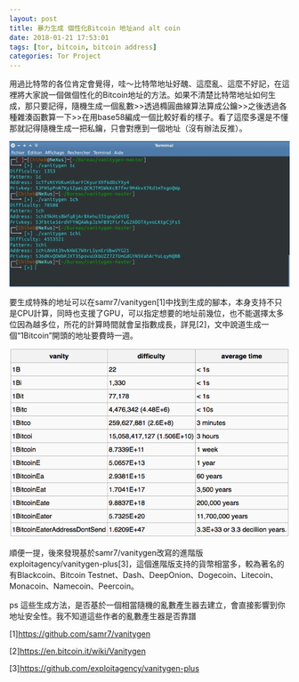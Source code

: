 ```yaml
---
layout: post
title: 暴力生成 個性化Bitcoin 地址and alt coin
date: 2018-01-21 17:53:01
tags: [tor, bitcoin, bitcoin address]
categories: Tor Project
---
```


用過比特幣的各位肯定會覺得，哇～比特幣地址好醜、這麼亂、這麼不好記，在這裡將大家說一個做個性化的Bitcoin地址的方法。如果不清楚比特幣地址如何生成，那只要記得，隨機生成一個亂數>>透過橢圓曲線算法算成公鑰>>之後透過各種雜湊函數算一下>>在用base58編成一個比較好看的樣子。看了這麼多還是不懂那就記得隨機生成一把私鑰，只會對應到一個地址（沒有辦法反推）。

![](/image/tor12.jpeg)

<!-- more --> 

要生成特殊的地址可以在samr7/vanitygen[1]中找到生成的腳本，本身支持不只是CPU計算，同時也支援了GPU，可以指定想要的地址前幾位，也不能選擇太多位因為越多位，所花的計算時間就會呈指數成長，詳見[2]，文中說道生成一個“1Bitcoin”開頭的地址要費時一週。

![](/image/tor13.png)

順便一提，後來發現基於samr7/vanitygen改寫的進階版exploitagency/vanitygen-plus[3]，這個進階版支持的貨幣相當多，較為著名的有Blackcoin、Bitcoin Testnet、Dash、DeepOnion、Dogecoin、Litecoin、Monacoin、Namecoin、Peercoin。

ps 這些生成方法，是否基於一個相當隨機的亂數產生器去建立，會直接影響到你地址安全性。我不知道這些作者的亂數產生器是否靠譜

[1]https://github.com/samr7/vanitygen

[2]https://en.bitcoin.it/wiki/Vanitygen

[3]https://github.com/exploitagency/vanitygen-plus

